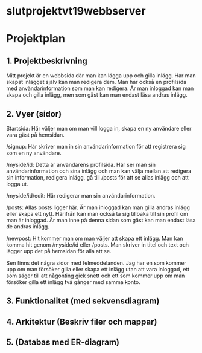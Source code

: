# slutprojektvt19webbserver

# Projektplan

## 1. Projektbeskrivning
Mitt projekt är en webbsida där man kan lägga upp och gilla inlägg. Har man skapat inlägget själv kan man redigera dem. Man har också en profilsida med användarinformation som man kan redigera. Är man inloggad kan man skapa och gilla inlägg, men som gäst kan man endast läsa andras inlägg.

## 2. Vyer (sidor)
Startsida: Här väljer man om man vill logga in, skapa en ny användare eller vara gäst på hemsidan.

/signup: Här skriver man in sin användarinformation för att registrera sig som en ny användare.

/myside/id: Detta är användarens profilsida. Här ser man sin användarinformation och sina inlägg och man kan välja mellan att redigera sin information, redigera inlägg, gå till /posts för att se allas inlägg och att logga ut.

/myside/id/edit: Här redigerar man sin användarinformation.

/posts: Allas posts ligger här. Är man inloggad kan man gilla andras inlägg eller skapa ett nytt. Härifrån kan man också ta sig tillbaka till sin profil om man är inloggad. Är man inne på denna sidan som gäst kan man endast läsa de andras inlägg.

/newpost: Hit kommer man om man väljer att skapa ett inlägg. Man kan komma hit genom /myside/id eller /posts. Man skriver in titel och text och lägger upp det på hemsidan för alla att se.

Sen finns det några sidor med felmeddelanden. Jag har en som kommer upp om man försöker gilla eller skapa ett inlägg utan att vara inloggad, ett som säger till att någonting gick snett och ett som kommer upp om man försöker gilla ett inlägg två gånger med samma konto.

## 3. Funktionalitet (med sekvensdiagram)



## 4. Arkitektur (Beskriv filer och mappar)


## 5. (Databas med ER-diagram)
